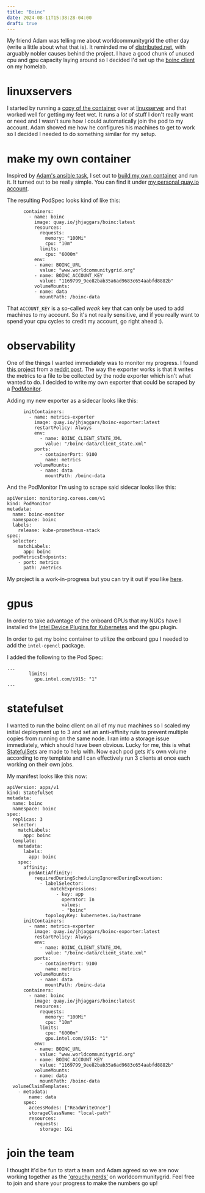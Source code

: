 ```yaml
---
title: "Boinc"
date: 2024-08-11T15:38:28-04:00
draft: true
---
```


My friend Adam was telling me about worldcommunitygrid the other day (write a little about what that is).  It reminded me of [distributed.net](https://distributed.net), with arguably nobler causes behind the project.  I have a good chunk of unused cpu and gpu capacity laying around so I decided I'd set up the [boinc client]() on my homelab.

# linuxservers

I started by running a [copy of the container](https://github.com/linuxserver/docker-boinc) over at [linuxserver](https://www.linuxserver.io/) and that worked well for getting my feet wet.  It runs a _lot_ of stuff I don't really want or need and I wasn't sure how I could automatically join the pod to my account.  Adam showed me how he configures his machines to get to work so I decided I needed to do something similar for my setup.

# make my own container

Inspired by [Adam's ansible task](https://github.com/maxamillion/maxible/blob/main/roles/worldcommunitygrid/tasks/main.yml#L21-L28), I set out to [build my own container](https://github.com/jhjaggars/boinc) and run it.  It turned out to be really simple.  You can find it under [my personal quay.io account](https://quay.io/jhjaggars/boinc).

The resulting PodSpec looks kind of like this:

```
      containers:
        - name: boinc
          image: quay.io/jhjaggars/boinc:latest
          resources:
            requests:
              memory: "100Mi"
              cpu: "10m"
            limits:
              cpu: "6000m"
          env:
          - name: BOINC_URL
            value: "www.worldcommunitygrid.org"
          - name: BOINC_ACCOUNT_KEY
            value: "1169799_9ee82bab35a6ad9683c654aabfd8882b"
          volumeMounts:
          - name: data
            mountPath: /boinc-data
```

That `ACCOUNT_KEY` is a so-called _weak_ key that can only be used to add machines to my account.  So it's not really sensitive, and if you really want to spend your cpu cycles to credit my account, go right ahead :).

# observability

One of the things I wanted immediately was to monitor my progress.  I found [this project](https://gitlab.com/ordaa/boinc_exporter) from a [reddit post](https://www.reddit.com/r/BOINC/comments/lpb0tz/monitor_your_boinc_installations_with_prometheus/).  The way the exporter works is that it writes the metrics to a file to be collected by the node exporter which isn't what wanted to do.  I decided to write my own exporter that could be scraped by a [PodMonitor](https://github.com/prometheus-operator/prometheus-operator/blob/main/Documentation/api.md#monitoring.coreos.com/v1.PodMonitor).

Adding my new exporter as a sidecar looks like this:

```
      initContainers:
        - name: metrics-exporter
          image: quay.io/jhjaggars/boinc-exporter:latest
          restartPolicy: Always
          env:
            - name: BOINC_CLIENT_STATE_XML
              value: "/boinc-data/client_state.xml"
          ports:
            - containerPort: 9100
              name: metrics
          volumeMounts:
            - name: data
              mountPath: /boinc-data
```

And the PodMonitor I'm using to scrape said sidecar looks like this:

```
apiVersion: monitoring.coreos.com/v1
kind: PodMonitor
metadata:
  name: boinc-monitor
  namespace: boinc
  labels:
    release: kube-prometheus-stack
spec:
  selector:
    matchLabels:
      app: boinc
  podMetricsEndpoints:
    - port: metrics
      path: /metrics
```

My project is a work-in-progress but you can try it out if you like [here](https://github.com/jhjaggars/boinc-exporter).

# gpus

In order to take advantage of the onboard GPUs that my NUCs have I installed the [Intel Device Plugins for Kubernetes](https://intel.github.io/intel-device-plugins-for-kubernetes/cmd/gpu_plugin/README.html#install-with-operator) and the gpu plugin.

In order to get my boinc container to utilize the onboard gpu I needed to add the `intel-opencl` package.

I added the following to the Pod Spec:

```
...
        limits:
          gpu.intel.com/i915: "1"
...
```


# statefulset

I wanted to run the boinc client on all of my nuc machines so I scaled my initial deployment up to 3 and set an anti-affinity rule to prevent multiple copies from running on the same node.  I ran into a storage issue immediately, which should have been obvious.  Lucky for me, this is what [StatefulSet](https://kubernetes.io/docs/concepts/workloads/controllers/statefulset/)s are made to help with.  Now each pod gets it's own volume according to my template and I can effectively run 3 clients at once each working on their own jobs.

My manifest looks like this now:

```
apiVersion: apps/v1
kind: StatefulSet
metadata:
  name: boinc
  namespace: boinc
spec:
  replicas: 3
  selector:
    matchLabels:
      app: boinc
  template:
    metadata:
      labels:
        app: boinc
    spec:
      affinity:
        podAntiAffinity:
          requiredDuringSchedulingIgnoredDuringExecution:
            - labelSelector:
                matchExpressions:
                  - key: app
                    operator: In
                    values:
                    - "boinc"
              topologyKey: kubernetes.io/hostname
      initContainers:
        - name: metrics-exporter
          image: quay.io/jhjaggars/boinc-exporter:latest
          restartPolicy: Always
          env:
            - name: BOINC_CLIENT_STATE_XML
              value: "/boinc-data/client_state.xml"
          ports:
            - containerPort: 9100
              name: metrics
          volumeMounts:
            - name: data
              mountPath: /boinc-data
      containers:
        - name: boinc
          image: quay.io/jhjaggars/boinc:latest
          resources:
            requests:
              memory: "100Mi"
              cpu: "10m"
            limits:
              cpu: "6000m"
              gpu.intel.com/i915: "1"
          env:
          - name: BOINC_URL
            value: "www.worldcommunitygrid.org"
          - name: BOINC_ACCOUNT_KEY
            value: "1169799_9ee82bab35a6ad9683c654aabfd8882b"
          volumeMounts:
          - name: data
            mountPath: /boinc-data
  volumeClaimTemplates:
    - metadata:
        name: data
      spec:
        accessModes: ["ReadWriteOnce"]
        storageClassName: "local-path"
        resources:
          requests:
            storage: 1Gi
```

# join the team

I thought it'd be fun to start a team and Adam agreed so we are now working together as the ['grouchy nerds'](https://www.worldcommunitygrid.org/team/viewTeamInfo.do?teamId=33X5Z8GRL2) on worldcommunitygrid.  Feel free to join and share your progress to make the numbers go up! 

